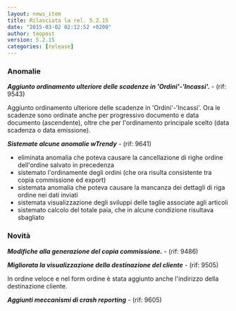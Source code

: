 ```yaml
---
layout: news_item
title: Rilasciata la rel. 5.2.15
date: "2015-03-02 02:12:52 +0200"
author: teopost
version: 5.2.15
categories: [release]
---
```


### Anomalie

**_Aggiunto ordinamento ulteriore delle scadenze in 'Ordini'-'Incassi'._** - (rif: 9543)

Aggiunto ordinamento ulteriore delle scadenze in 'Ordini'-'Incassi'.
Ora le scadenze sono ordinate anche per progressivo documento e data documento (ascendente), oltre che per l'ordinamento principale scelto (data scadenza o data emissione).

**_Sistemate alcune anomalie wTrendy_** - (rif: 9641)

- eliminata anomalia che poteva causare la cancellazione di righe ordine dell'ordine salvato in precedenza
- sistemato l'ordinamente degli ordini (che ora risulta consistente tra copia commissione ed export)
- sistemata anomalia che poteva causare la mancanza dei dettagli di riga ordine nei dati inviati
- sistemata visualizzazione degli sviluppi delle taglie associate agli articoli
- sistemato calcolo del totale paia, che in alcune condizione risultava sbagliato

### Novità

**_Modifiche alla generazione del copia commissione._** - (rif: 9486)



**_Migliorata la visualizzazione della destinazione del cliente_** - (rif: 9505)

In ordine veloce e nel form ordine è stata aggiunto anche l'indirizzo della destinazione cliente.

**_Aggiunti meccanismi di crash reporting_** - (rif: 9605)


[history]: /docs/history/#v1-0-0
[Upgrading]: /docs/upgrading/
